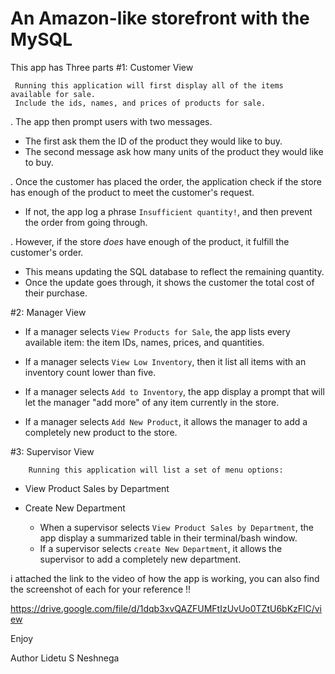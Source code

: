 # An Amazon-like storefront with the MySQL

This app has Three parts
 #1: Customer View 

     Running this application will first display all of the items available for sale. 
     Include the ids, names, and prices of products for sale.

. The app  then prompt users with two messages.

   * The first  ask them the ID of the product they would like to buy.
   * The second message  ask how many units of the product they would like to buy.

. Once the customer has placed the order, the application  check if the store has enough of the product to meet the customer's request.

   * If not, the app log a phrase  `Insufficient quantity!`, and then prevent the order from going through.

. However, if the store _does_ have enough of the product, it fulfill the customer's order.
   * This means updating the SQL database to reflect the remaining quantity.
   * Once the update goes through, it shows the customer the total cost of their purchase.


 #2: Manager View
  * If a manager selects `View Products for Sale`, the app lists every available item: the item IDs, names, prices, and quantities.

  * If a manager selects `View Low Inventory`, then it  list all items with an inventory count lower than five.

  * If a manager selects `Add to Inventory`, the app display a prompt that will let the manager "add more" of any item currently in the store.

  * If a manager selects `Add New Product`, it  allows the manager to add a completely new product to the store.

  #3: Supervisor View

        Running this application will list a set of menu options:

   * View Product Sales by Department
   
   * Create New Department

      * When a supervisor selects `View Product Sales by Department`, the app  display a summarized table in their terminal/bash window.
      * If a supervisor selects `create New Department`, it  allows the supervisor to add a completely new department.


i attached the link to the video of how the app is working, you can also find the screenshot of each for your reference !!

https://drive.google.com/file/d/1dqb3xvQAZFUMFtIzUvUo0TZtU6bKzFlC/view

Enjoy

Author Lidetu S Neshnega
